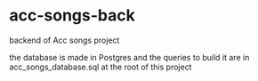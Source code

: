 # acc-songs-back
backend of  Acc songs project

the database is made in Postgres and the queries to build it are in acc_songs_database.sql at the root of this project
